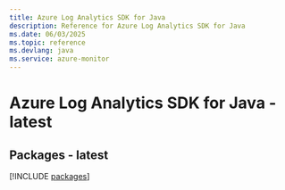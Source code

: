 ```yaml
---
title: Azure Log Analytics SDK for Java
description: Reference for Azure Log Analytics SDK for Java
ms.date: 06/03/2025
ms.topic: reference
ms.devlang: java
ms.service: azure-monitor
---
```

# Azure Log Analytics SDK for Java - latest
## Packages - latest
[!INCLUDE [packages](log-analytics-index.md)]